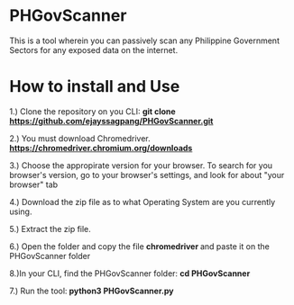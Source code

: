 # PHGovScanner
This is a tool wherein you can passively scan any Philippine Government Sectors for any exposed data on the internet.


# How to install and Use

1.) Clone the repository on you CLI: <b> git clone https://github.com/ejayssagpang/PHGovScanner.git </b>

2.) You must download Chromedriver. <b>https://chromedriver.chromium.org/downloads</b>

3.) Choose the appropirate version for your browser. To search for you browser's version, go to your browser's settings, and look for about "your browser" tab

4.) Download the zip file as to what Operating System are you currently using.

5.) Extract the zip file.

6.) Open the folder and copy the file <b> chromedriver </b> and paste it on the PHGovScanner folder

8.)In your CLI, find the PHGovScanner folder: <b>cd PHGovScanner</b>

7.) Run the tool:<b> python3 PHGovScanner.py</b> 

